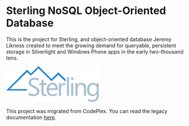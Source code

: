 # Sterling NoSQL Object-Oriented Database 

This is the project for Sterling, and object-oriented database Jeremy Likness created to meet the growing demand for queryable, persistent storage in Silverlight and Windows Phone apps in the early two-thousand tens.

![Sterling Database](./Sterling-Final-Small.png) 

This project was migrated from CodePlex. You can read the legacy documentation [here](./docs/Home.md).
